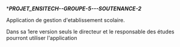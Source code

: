 \***_PROJET_ENSITECH--GROUPE-5---SOUTENANCE-2_**

Application de gestion d'etablissement scolaire.

Dans sa 1ere version seuls le directeur et le responsable des études pourront utiliser l'application
